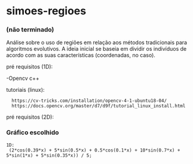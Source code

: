# simoes-regioes

### (não terminado)

Análise sobre o uso de regiões em relação aos métodos tradicionais para algoritmos evolutivos. A ideia inicial se baseia em dividir os indivíduos de acordo com as suas características (coordenadas, no caso).

pré requisitos (1D):
  
 -Opencv c++
  
   tutoriais (linux):
   
      https://cv-tricks.com/installation/opencv-4-1-ubuntu18-04/
      https://docs.opencv.org/master/d7/d9f/tutorial_linux_install.html

pré requisitos (2D):
  
 
### Gráfico escolhido
    1D:
     (2*cos(0.39*x) + 5*sin(0.5*x) + 0.5*cos(0.1*x) + 10*sin(0.7*x) + 5*sin(1*x) + 5*sin(0.35*x)) / 5;
